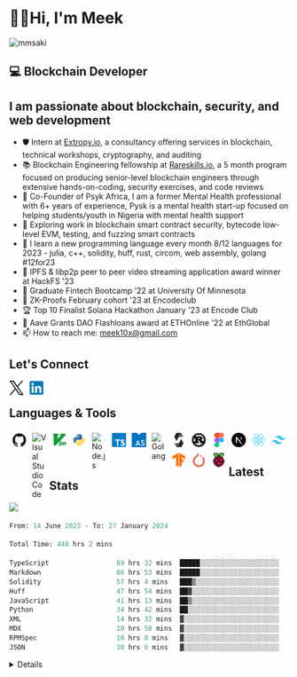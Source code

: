 # ✌🏾Hi, I'm Meek

<p align="left"> <img src="https://komarev.com/ghpvc/?username=mmsaki&label=Profile%20views&color=0e75b6&style=flat" alt="mmsaki" /></p>

## 💻 Blockchain Developer

## I am passionate about blockchain, security, and web development

- 🛡️ Intern at [Extropy.io](extropy.io), a consultancy offering services in blockchain, technical workshops, cryptography, and auditing
- 📚 Blockchain Engineering fellowship at [Rareskills.io](rareskills.io), a 5 month program focused on producing senior-level blockchain engineers through extensive hands-on-coding, security exercises, and code reviews
- 💭 Co-Founder of Psyk Africa, I am a former Mental Health professional with 6+ years of experience, Pysk is a mental health start-up focused on helping students/youth in Nigeria with mental health support
- 🔭 Exploring work in blockchain smart contract security, bytecode low-level EVM, testing, and fuzzing smart contracts
- 🌱 I learn a new programming language every month 8/12 languages for 2023 - julia, c++, solidity, huff, rust, circom, web assembly, golang #12for23
- 💬 IPFS & libp2p peer to peer video streaming application award winner at HackFS '23
- 📍 Graduate Fintech Bootcamp '22 at University Of Minnesota
- 📐 ZK-Proofs February cohort '23 at Encodeclub
- 🏆 Top 10 Finalist Solana Hackathon January '23 at Encode Club
- 💸 Aave Grants DAO Flashloans award at ETHOnline '22 at EthGlobal
- 📫 How to reach me: meek10x@gmail.com

## Let's Connect

[<img align="left" alt="twitter" width="26px" src="https://github.com/devicons/devicon/blob/master/icons/twitter/twitter-original.svg" style="padding-right:10px;" />](https://twitter.com/msakiart/)

[<img align="left" alt="linkedin" width="26px" src="https://github.com/devicons/devicon/blob/master/icons/linkedin/linkedin-original.svg" style="padding-right:10px;" />](https://www.linkedin.com/in/msaki/)

<br/>

## Languages & Tools

<img align="left" alt="GitHub" width="26px" src="https://github.com/devicons/devicon/blob/master/icons/github/github-original.svg" style="padding:5px;"/>
<img align="left" alt="Visual Studio Code" width="26px" src="https://cdn.jsdelivr.net/gh/devicons/devicon/icons/vscode/vscode-original.svg" style="padding:5px;" />
<img align="left" alt="Vim" width="26px" src="https://github.com/devicons/devicon/blob/master/icons/vim/vim-plain.svg" style="padding:5px;" />
<img align="left" alt="Python" width="26px" src="https://github.com/devicons/devicon/blob/master/icons/python/python-original.svg" style="padding:5px;" />
<img align="left" alt="Node.js" width="26px" src="https://cdn.jsdelivr.net/gh/devicons/devicon/icons/nodejs/nodejs-original.svg" style="padding:5px;" />
<img align="left" alt="Typescript" width="26px" src="https://github.com/devicons/devicon/blob/master/icons/typescript/typescript-original.svg" style="padding:5px;" />
<img align="left" alt="WebAssembly" width="26px" src="https://raw.githubusercontent.com/github/explore/bdf7d0aa7c1c829a57db416f274cafe0366ec149/topics/assemblyscript/assemblyscript.png" style="padding:5px;" />
<img align="left" alt="Golang" width="26px" src="https://cdn.jsdelivr.net/gh/devicons/devicon/icons/go/go-original.svg" style="padding:5px;" />
<img align="left" alt="Solidity" width="26px" src="https://github.com/devicons/devicon/blob/master/icons/solidity/solidity-original.svg" style="padding:5px;" />
<img align="left" alt="Rust" height="26px" src="https://github.com/devicons/devicon/blob/master/icons/rust/rust-plain.svg" style="padding:5px;"/>
<img align="left" alt="Figma" height="26px" src="https://github.com/devicons/devicon/blob/master/icons/figma/figma-original.svg" style="padding:5px;"/>
<img align="left" alt="Next" height="26px" src="https://github.com/devicons/devicon/blob/master/icons/nextjs/nextjs-original.svg" style="padding:5px;"/>
<img align="left" alt="React" height="26px" src="https://github.com/devicons/devicon/blob/master/icons/react/react-original.svg" style="padding:5px;"/>
<img align="left" alt="tailwindcss" height="26px" src="https://github.com/devicons/devicon/blob/master/icons/tailwindcss/tailwindcss-plain.svg" style="padding:5px;"/>
<img align="left" alt="Tensorflow" width="26px" src="https://github.com/devicons/devicon/blob/master/icons/tensorflow/tensorflow-original.svg" style="padding:5px;" />
<img align="left" alt="Pytorch" width="26px" src="https://github.com/devicons/devicon/blob/master/icons/pytorch/pytorch-original.svg" style="padding:5px;" />
<img align="left" alt="Rasberrypi" width="26px" src="https://github.com/devicons/devicon/blob/master/icons/raspberrypi/raspberrypi-original.svg" style="padding:5px;" />




<br/>
<br/>


## Latest Stats

<div align="left">
<div/> 
  
<img src="https://wakatime.com/badge/user/39656be6-a34f-44a0-8412-8ef48d72ffb1.svg" />
  
<!--START_SECTION:waka-->

```python
From: 14 June 2023 - To: 27 January 2024

Total Time: 448 hrs 2 mins

TypeScript                 89 hrs 32 mins  █████░░░░░░░░░░░░░░░░░░░░   19.99 %
Markdown                   86 hrs 53 mins  █████░░░░░░░░░░░░░░░░░░░░   19.39 %
Solidity                   57 hrs 4 mins   ███▒░░░░░░░░░░░░░░░░░░░░░   12.74 %
Huff                       47 hrs 54 mins  ██▓░░░░░░░░░░░░░░░░░░░░░░   10.69 %
JavaScript                 41 hrs 13 mins  ██▒░░░░░░░░░░░░░░░░░░░░░░   09.20 %
Python                     34 hrs 42 mins  ██░░░░░░░░░░░░░░░░░░░░░░░   07.75 %
XML                        14 hrs 32 mins  ▓░░░░░░░░░░░░░░░░░░░░░░░░   03.25 %
MDX                        10 hrs 50 mins  ▓░░░░░░░░░░░░░░░░░░░░░░░░   02.42 %
RPMSpec                    10 hrs 8 mins   ▓░░░░░░░░░░░░░░░░░░░░░░░░   02.26 %
JSON                       10 hrs 6 mins   ▓░░░░░░░░░░░░░░░░░░░░░░░░   02.26 %
```

<!--END_SECTION:waka-->
<details>
  <img align="center" height="170" src="https://github-readme-stats-sigma-five.vercel.app/api?username=mmsaki&show_icons=true&bg_color=00000000"/>
  <img align="center" height="170" src="https://github-readme-stats-sigma-five.vercel.app/api/top-langs/?username=mmsaki&count_private=true&layout=compact&langs_count=8&hide=jupyter%20notebook"/>
  <br/>
</details>

